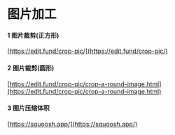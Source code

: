 # 图片加工
#### 1 图片裁剪(正方形)

[https://edit.fund/crop-pic/](https://edit.fund/crop-pic/)


#### 2 图片裁剪(圆形)
[https://edit.fund/crop-pic/crop-a-round-image.html](https://edit.fund/crop-pic/crop-a-round-image.html)

#### 3 图片压缩体积
[https://squoosh.app/](https://squoosh.app/)